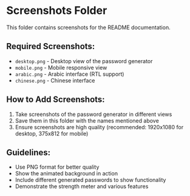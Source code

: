 # Screenshots Folder

This folder contains screenshots for the README documentation.

## Required Screenshots:
- `desktop.png` - Desktop view of the password generator
- `mobile.png` - Mobile responsive view
- `arabic.png` - Arabic interface (RTL support)
- `chinese.png` - Chinese interface

## How to Add Screenshots:
1. Take screenshots of the password generator in different views
2. Save them in this folder with the names mentioned above
3. Ensure screenshots are high quality (recommended: 1920x1080 for desktop, 375x812 for mobile)

## Guidelines:
- Use PNG format for better quality
- Show the animated background in action
- Include different generated passwords to show functionality
- Demonstrate the strength meter and various features